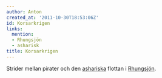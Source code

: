 ```yaml
---
author: Anton
created_at: '2011-10-30T18:53:06Z'
id: Korsarkrigen
links:
  mention:
  - Rhungsjön
  - asharisk
title: Korsarkrigen
---
```


Strider mellan pirater och den [ashariska] flottan i [Rhungsjön].

  [ashariska]: asharisk
  [Rhungsjön]: Rhungsjön
